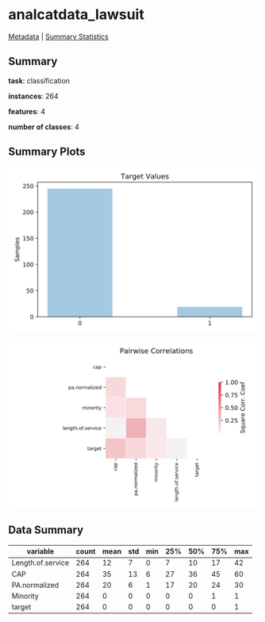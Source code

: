 # analcatdata_lawsuit

[Metadata](metadata.yaml) | [Summary Statistics](summary_stats.csv)

## Summary

**task**: classification

**instances**: 264

**features**: 4

**number of classes**: 4

## Summary Plots

![Labels](label.svg)

![Corr](corr.svg)

## Data Summary

|	variable	|	count	|	mean	|	std	|	min	|	25%	|	50%	|	75%	|	max|
| --- | --- | --- | --- | --- | --- | --- | --- | --- |
|	Length.of.service	|	264	|	12	|	7	|	0	|	7	|	10	|	17	|	42
|	CAP	|	264	|	35	|	13	|	6	|	27	|	36	|	45	|	60
|	PA.normalized	|	264	|	20	|	6	|	1	|	17	|	20	|	24	|	30
|	Minority	|	264	|	0	|	0	|	0	|	0	|	0	|	1	|	1
|	target	|	264	|	0	|	0	|	0	|	0	|	0	|	0	|	1
